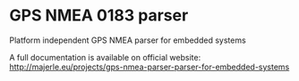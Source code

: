 # GPS NMEA 0183 parser
Platform independent GPS NMEA parser for embedded systems

A full documentation is available on official website:
http://majerle.eu/projects/gps-nmea-parser-parser-for-embedded-systems
